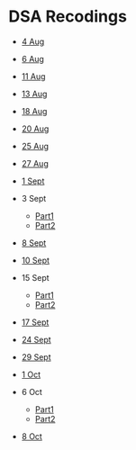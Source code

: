 # DSA Recodings 

- [4 Aug](https://web.microsoftstream.com/video/1a4eb78b-27a1-441f-a5fa-66fb1256b312)

- [6 Aug](https://web.microsoftstream.com/video/1a4eb78b-27a1-441f-a5fa-66fb1256b312)

- [11 Aug](https://web.microsoftstream.com/video/3c20f9b0-995b-40fb-bc6d-815d381878e7)

- [13 Aug](https://web.microsoftstream.com/video/60899ba8-6f28-4202-aa52-f7584ee3bb90)

- [18 Aug](https://web.microsoftstream.com/video/827f2024-a212-4b9a-adc8-bdbd2df90f9a)

- [20 Aug](https://web.microsoftstream.com/video/4cfda506-c029-484d-8327-ad8c5b3ab966)

- [25 Aug](https://web.microsoftstream.com/video/67477789-9ff2-4897-9eed-c8677a6a97c1)

- [27 Aug](https://web.microsoftstream.com/video/154e9d65-dd13-4b35-af43-0eff926efe40)

- [1 Sept](https://web.microsoftstream.com/video/84ccc4d7-9f08-4371-afd5-e3e51ec6d233)

- 3 Sept
    - [Part1](https://web.microsoftstream.com/video/2b636dbd-b4fb-4ad7-8a99-ff1717c2a8b9)
    - [Part2](https://web.microsoftstream.com/video/01be3c27-4812-40fe-9fd2-f6dd0c4e3c2b)

- [8 Sept](https://web.microsoftstream.com/video/1d88927c-b944-4dad-b73c-369e7b471fe9)

- [10 Sept](https://web.microsoftstream.com/video/db6b0522-b35f-467c-9ea3-dd198f871cfc)

- 15 Sept
    - [Part1](https://web.microsoftstream.com/video/96bc1fbb-90ef-4671-8343-220028cb920b)
    - [Part2](https://web.microsoftstream.com/video/8020e6e8-7762-4dfa-b641-76173115900e)

- [17 Sept](https://web.microsoftstream.com/video/c42ec1fd-2d36-4cd7-bc07-dba9967a1f10)

- [24 Sept](https://web.microsoftstream.com/video/6b33b84f-dfd8-410c-a694-3af0896cb4e3)

- [29 Sept](https://web.microsoftstream.com/video/c984ac85-d562-414a-b787-32ccdc339ba7)

- [1 Oct](https://web.microsoftstream.com/video/a12d57c3-0b37-4392-ab15-64e55715f181)

- 6 Oct
    - [Part1](https://web.microsoftstream.com/video/128dbd08-3a4b-4a99-b8b0-9b27bccc7ad3)
    - [Part2](https://web.microsoftstream.com/video/23ec31b7-df67-4996-b941-2407c3fbb762)

- [8 Oct](https://web.microsoftstream.com/video/f540b4a8-08f7-461f-bed5-b52a94b13fcb)
